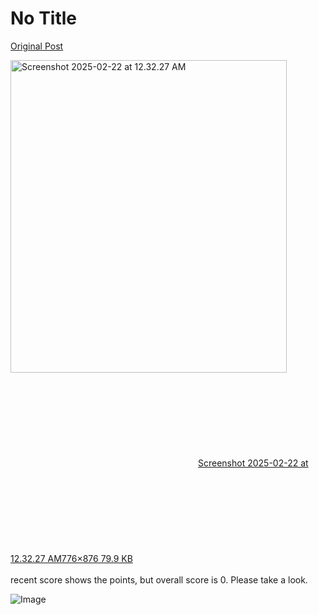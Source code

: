 # No Title

[Original Post](https://discourse.onlinedegree.iitm.ac.in/t/166576/97)

<p><div class="lightbox-wrapper"><a class="lightbox" href="https://europe1.discourse-cdn.com/flex013/uploads/iitm/original/3X/8/7/871fe5c18072cb9faded6184fa82384f64d3ccd2.png" data-download-href="/uploads/short-url/jhmNvDV0EeQYBkOtzcSPlwIXBn4.png?dl=1" title="Screenshot 2025-02-22 at 12.32.27 AM" rel="noopener nofollow ugc"><img src="https://europe1.discourse-cdn.com/flex013/uploads/iitm/optimized/3X/8/7/871fe5c18072cb9faded6184fa82384f64d3ccd2_2_442x500.png" alt="Screenshot 2025-02-22 at 12.32.27 AM" data-base62-sha1="jhmNvDV0EeQYBkOtzcSPlwIXBn4" width="442" height="500" srcset="https://europe1.discourse-cdn.com/flex013/uploads/iitm/optimized/3X/8/7/871fe5c18072cb9faded6184fa82384f64d3ccd2_2_442x500.png, https://europe1.discourse-cdn.com/flex013/uploads/iitm/optimized/3X/8/7/871fe5c18072cb9faded6184fa82384f64d3ccd2_2_663x750.png 1.5x, https://europe1.discourse-cdn.com/flex013/uploads/iitm/original/3X/8/7/871fe5c18072cb9faded6184fa82384f64d3ccd2.png 2x" data-dominant-color="2D2F32"><div class="meta"><svg class="fa d-icon d-icon-far-image svg-icon" aria-hidden="true"><use href="#far-image"></use></svg><span class="filename">Screenshot 2025-02-22 at 12.32.27 AM</span><span class="informations">776×876 79.9 KB</span><svg class="fa d-icon d-icon-discourse-expand svg-icon" aria-hidden="true"><use href="#discourse-expand"></use></svg></div></a></div><br>
recent score shows the points, but overall score is 0. Please take a look.</p>

![Image](https://europe1.discourse-cdn.com/flex013/uploads/iitm/optimized/3X/8/7/871fe5c18072cb9faded6184fa82384f64d3ccd2_2_442x500.png)